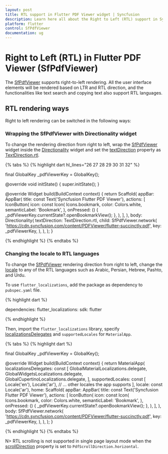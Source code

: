```yaml
---
layout: post
title: RTL support in Flutter PDF Viewer widget | Syncfusion
description: Learn here all about the Right to Left (RTL) support in Syncfusion<sup>&reg;</sup> Flutter PDF Viewer (SfPdfViewer) widget and more.
platform: flutter
control: SfPdfViewer
documentation: ug
---
```


# Right to Left (RTL) in Flutter PDF Viewer (SfPdfViewer)

The [SfPdfViewer](https://pub.dev/documentation/syncfusion_flutter_pdfviewer/latest/pdfviewer/SfPdfViewer-class.html) supports right-to-left rendering. All the user interface elements will be rendered based on LTR and RTL direction, and the functionalities like text search and copying text also support RTL languages.

## RTL rendering ways

Right to left rendering can be switched in the following ways:

### Wrapping the SfPdfViewer with Directionality widget

To change the rendering direction from right to left, wrap the [SfPdfViewer](https://pub.dev/documentation/syncfusion_flutter_pdfviewer/latest/pdfviewer/SfPdfViewer-class.html) widget inside the [Directionality](https://api.flutter.dev/flutter/widgets/Directionality-class.html) widget and set the [textDirection](https://api.flutter.dev/flutter/widgets/Directionality/textDirection.html) property as [TextDirection.rtl](https://api.flutter.dev/flutter/widgets/Directionality/textDirection.html).

{% tabs %}
{% highlight dart hl_lines="26 27 28 29 30 31 32" %}

  final GlobalKey<SfPdfViewerState> _pdfViewerKey = GlobalKey();

  @override
  void initState() {
    super.initState();
  }

  @override
  Widget build(BuildContext context) {
    return Scaffold(
      appBar: AppBar(
        title: const Text('Syncfusion Flutter PDF Viewer'),
        actions: <Widget>[
          IconButton(
            icon: const Icon(
              Icons.bookmark,
              color: Colors.white,
              semanticLabel: 'Bookmark',
            ),
            onPressed: () {
              _pdfViewerKey.currentState?.openBookmarkView();
            },
          ),
        ],
      ),
      body: Directionality(
        textDirection: TextDirection.rtl,
        child: SfPdfViewer.network(
          'https://cdn.syncfusion.com/content/PDFViewer/flutter-succinctly.pdf',
          key: _pdfViewerKey,
        ),
      ),
    );
  }

{% endhighlight %}
{% endtabs %}

### Changing the locale to RTL languages

To change the [SfPdfViewer](https://pub.dev/documentation/syncfusion_flutter_pdfviewer/latest/pdfviewer/SfPdfViewer-class.html) rendering direction from right to left, change the [locale](https://api.flutter.dev/flutter/material/MaterialApp/locale.html) to any of the RTL languages such as Arabic, Persian, Hebrew, Pashto, and Urdu.

To use `flutter_localizations`, add the package as dependency to `pubspec.yaml` file.

{% highlight dart %}

dependencies:
flutter_localizations:
  sdk: flutter

{% endhighlight %}

Then, import the `flutter_localizations` library, specify [localizationsDelegates](https://api.flutter.dev/flutter/widgets/LocalizationsDelegate-class.html) and `supportedLocales` for `MaterialApp`.

{% tabs %}
{% highlight dart %}

  final GlobalKey<SfPdfViewerState> _pdfViewerKey = GlobalKey();

  @override
  Widget build(BuildContext context) {
    return MaterialApp(
      localizationsDelegates: const [
        GlobalMaterialLocalizations.delegate,
        GlobalWidgetsLocalizations.delegate,
        GlobalCupertinoLocalizations.delegate,
      ],
      supportedLocales: const <Locale>[
        Locale('en'),
        Locale('ar'),
        // ... other locales the app supports
      ],
      locale: const Locale('ar'),
      home: Scaffold(
        appBar: AppBar(
          title: const Text('Syncfusion Flutter PDF Viewer'),
          actions: <Widget>[
            IconButton(
              icon: const Icon(
                Icons.bookmark,
                color: Colors.white,
                semanticLabel: 'Bookmark',
              ),
              onPressed: () {
                _pdfViewerKey.currentState?.openBookmarkView();
              },
            ),
          ],
        ),
        body: SfPdfViewer.network(
          'https://cdn.syncfusion.com/content/PDFViewer/flutter-succinctly.pdf',
          key: _pdfViewerKey,
        ),
      ),
    );
  }

{% endhighlight %}
{% endtabs %}

N> RTL scrolling is not supported in single page layout mode when the [scrollDirection](https://pub.dev/documentation/syncfusion_flutter_pdfviewer/latest/pdfviewer/SfPdfViewer/scrollDirection.html) property is set to `PdfScrollDirection.horizontal`.